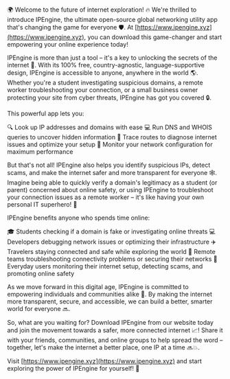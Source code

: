 🌍 Welcome to the future of internet exploration! 🔥 We're thrilled to introduce IPEngine, the ultimate open-source global networking utility app that's changing the game for everyone 🛡️. At [https://www.ipengine.xyz](https://www.ipengine.xyz), you can download this game-changer and start empowering your online experience today!

IPEngine is more than just a tool – it's a key to unlocking the secrets of the internet 📡. With its 100% free, country-agnostic, language-supportive design, IPEngine is accessible to anyone, anywhere in the world 🌎. Whether you're a student investigating suspicious domains, a remote worker troubleshooting your connection, or a small business owner protecting your site from cyber threats, IPEngine has got you covered 🔒.

This powerful app lets you:

🔍 Look up IP addresses and domains with ease
💻 Run DNS and WHOIS queries to uncover hidden information
📍 Trace routes to diagnose internet issues and optimize your setup
🔎 Monitor your network configuration for maximum performance

But that's not all! IPEngine also helps you identify suspicious IPs, detect scams, and make the internet safer and more transparent for everyone 🕸️. Imagine being able to quickly verify a domain's legitimacy as a student (or parent) concerned about online safety, or using IPEngine to troubleshoot your connection issues as a remote worker – it's like having your own personal IT superhero! 💪

IPEngine benefits anyone who spends time online:

🎓 Students checking if a domain is fake or investigating online threats
💻 Developers debugging network issues or optimizing their infrastructure
✈️ Travelers staying connected and safe while exploring the world
🏢 Remote teams troubleshooting connectivity problems or securing their networks
👥 Everyday users monitoring their internet setup, detecting scams, and promoting online safety

As we move forward in this digital age, IPEngine is committed to empowering individuals and communities alike 🌈. By making the internet more transparent, secure, and accessible, we can build a better, smarter world for everyone 🔜.

So, what are you waiting for? Download IPEngine from our website today and join the movement towards a safer, more connected internet 📈! Share it with your friends, communities, and online groups to help spread the word – together, let's make the internet a better place, one IP at a time 🔜💥.

Visit [https://www.ipengine.xyz](https://www.ipengine.xyz) and start exploring the power of IPEngine for yourself! 🚀